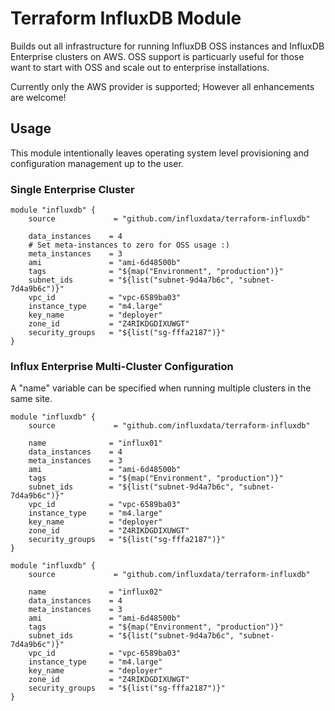 # Terraform InfluxDB Module

Builds out all infrastructure for running InfluxDB OSS instances and InfluxDB Enterprise clusters on AWS. OSS support is particuarly useful for those want to start with OSS and scale out to enterprise installations.

Currently only the AWS provider is supported; However all enhancements are welcome!

## Usage

This module intentionally leaves operating system level provisioning and configuration management up to the user.

### Single Enterprise Cluster

```
module "influxdb" {
    source             = "github.com/influxdata/terraform-influxdb"

    data_instances    = 4
    # Set meta-instances to zero for OSS usage :)
    meta_instances    = 3
    ami               = "ami-6d48500b"
    tags              = "${map("Environment", "production")}"
    subnet_ids        = "${list("subnet-9d4a7b6c", "subnet-7d4a9b6c")}"
    vpc_id            = "vpc-6589ba03"
    instance_type     = "m4.large"
    key_name          = "deployer"
    zone_id           = "Z4RIKDGDIXUWGT"
    security_groups   = "${list("sg-fffa2187")}"
}
```

### Influx Enterprise Multi-Cluster Configuration

A "name" variable can be specified when running multiple clusters in the same site.

```
module "influxdb" {
    source             = "github.com/influxdata/terraform-influxdb"

    name              = "influx01"
    data_instances    = 4
    meta_instances    = 3
    ami               = "ami-6d48500b"
    tags              = "${map("Environment", "production")}"
    subnet_ids        = "${list("subnet-9d4a7b6c", "subnet-7d4a9b6c")}"
    vpc_id            = "vpc-6589ba03"
    instance_type     = "m4.large"
    key_name          = "deployer"
    zone_id           = "Z4RIKDGDIXUWGT"
    security_groups   = "${list("sg-fffa2187")}"
}

module "influxdb" {
    source             = "github.com/influxdata/terraform-influxdb"

    name              = "influx02"
    data_instances    = 4
    meta_instances    = 3
    ami               = "ami-6d48500b"
    tags              = "${map("Environment", "production")}"
    subnet_ids        = "${list("subnet-9d4a7b6c", "subnet-7d4a9b6c")}"
    vpc_id            = "vpc-6589ba03"
    instance_type     = "m4.large"
    key_name          = "deployer"
    zone_id           = "Z4RIKDGDIXUWGT"
    security_groups   = "${list("sg-fffa2187")}"
}
```
